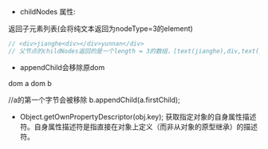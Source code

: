 - childNodes 属性:

返回子元素列表(会将纯文本返回为nodeType=3的element)
```javascript
// <div>jianghe<div></div>yunnan</div>
// 父节点的childNodes返回的是一个length = 3的数组，[text(jianghe),div,text(yunnan)]
```


- appendChild会移除原dom

dom a dom b

//a的第一个字节会被移除
b.appendChild(a.firstChild);

- Object.getOwnPropertyDescriptor(obj.key);
获取指定对象的自身属性描述符。自身属性描述符是指直接在对象上定义（而非从对象的原型继承）的描述符。